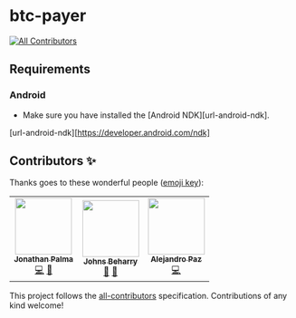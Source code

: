 # btc-payer
<!-- ALL-CONTRIBUTORS-BADGE:START - Do not remove or modify this section -->
[![All Contributors](https://img.shields.io/badge/all_contributors-3-orange.svg?style=flat-square)](#contributors-)
<!-- ALL-CONTRIBUTORS-BADGE:END -->

## Requirements

### Android

- Make sure you have installed the [Android NDK][url-android-ndk].

[url-android-ndk][https://developer.android.com/ndk]

## Contributors ✨

Thanks goes to these wonderful people ([emoji key](https://allcontributors.org/docs/en/emoji-key)):

<!-- ALL-CONTRIBUTORS-LIST:START - Do not remove or modify this section -->
<!-- prettier-ignore-start -->
<!-- markdownlint-disable -->
<table>
  <tr>
    <td align="center"><a href="http://jonathanpalma.me"><img src="https://avatars.githubusercontent.com/u/12414771?v=4?s=100" width="100px;" alt=""/><br /><sub><b>Jonathan Palma</b></sub></a><br /><a href="https://github.com/peakshift/btc-payer/commits?author=jonathanpalma" title="Code">💻</a> <a href="https://github.com/peakshift/btc-payer/commits?author=jonathanpalma" title="Documentation">📖</a></td>
    <td align="center"><a href="https://twitter.com/johnsBeharry"><img src="https://avatars.githubusercontent.com/u/183140?v=4?s=100" width="100px;" alt=""/><br /><sub><b>Johns Beharry</b></sub></a><br /><a href="#projectManagement-johnsBeharry" title="Project Management">📆</a> <a href="#ideas-johnsBeharry" title="Ideas, Planning, & Feedback">🤔</a></td>
    <td align="center"><a href="https://github.com/alepaz"><img src="https://avatars.githubusercontent.com/u/5847822?v=4?s=100" width="100px;" alt=""/><br /><sub><b>Alejandro Paz</b></sub></a><br /><a href="https://github.com/peakshift/btc-payer/commits?author=alepaz" title="Code">💻</a></td>
  </tr>
</table>

<!-- markdownlint-restore -->
<!-- prettier-ignore-end -->

<!-- ALL-CONTRIBUTORS-LIST:END -->

This project follows the [all-contributors](https://github.com/all-contributors/all-contributors) specification. Contributions of any kind welcome!